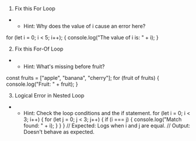 1. Fix this For Loop
* * Hint: Why does the value of i cause an error here?

for (let i = 0; i < 5; i++);
{
  console.log("The value of i is: " + i);
}

2. Fix this For-Of Loop
* * Hint: What's missing before fruit?

const fruits = ["apple", "banana", "cherry"];
for (fruit of fruits) {
  console.log("Fruit: " + fruit);
}


3. Logical Error in Nested Loop
* * Hint: Check the loop conditions and the if statement.
for (let i = 0; i < 3; i++) {
  for (let j = 0; j < 3; j++) {
    if (i === j) {
      console.log("Match found: " + i);
    }
  }
}
// Expected: Logs when i and j are equal.
// Output: Doesn't behave as expected.


